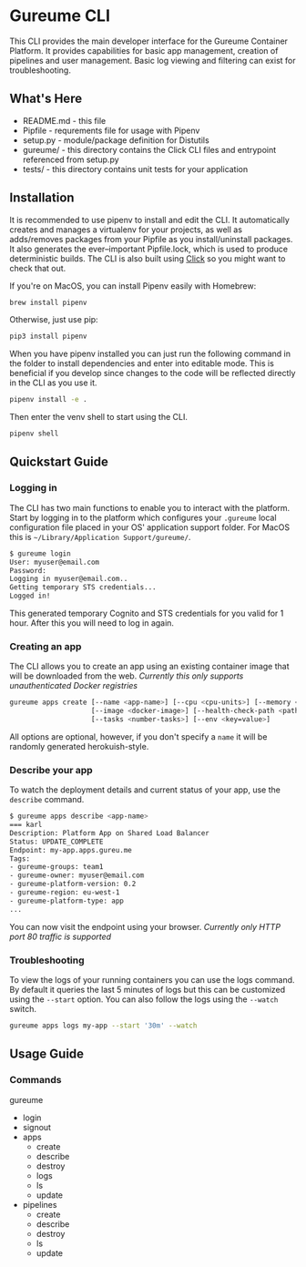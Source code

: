 Gureume CLI
==============================================

This CLI provides the main developer interface for the Gureume Container Platform.
It provides capabilities for basic app management, creation of pipelines and user management.
Basic log viewing and filtering can exist for troubleshooting.

What's Here
-----------

* README.md - this file
* Pipfile - requrements file for usage with Pipenv
* setup.py - module/package definition for Distutils
* gureume/ - this directory contains the Click CLI files and entrypoint referenced from setup.py
* tests/ - this directory contains unit tests for your application

Installation
------------

It is recommended to use pipenv to install and edit the CLI.
It automatically creates and manages a virtualenv for your projects, as well as adds/removes packages from your Pipfile as you install/uninstall packages. It also generates the ever–important Pipfile.lock, which is used to produce deterministic builds.
The CLI is also built using [Click](http://click.pocoo.org/6/) so you might want to check that out.

If you're on MacOS, you can install Pipenv easily with Homebrew:

```bash
brew install pipenv
```

Otherwise, just use pip:

```bash
pip3 install pipenv
```

When you have pipenv installed you can just run the following command in the folder to install dependencies and enter into editable mode. This is beneficial if you develop since changes to the code will be reflected directly in the CLI as you use it.

```bash
pipenv install -e .
```

Then enter the venv shell to start using the CLI.

```bash
pipenv shell
```

Quickstart Guide
-----------

### Logging in

The CLI has two main functions to enable you to interact with the platform.
Start by logging in to the platform which configures your `.gureume` local configuration file placed in your OS' application support folder.
For MacOS this is `~/Library/Application Support/gureume/`.

```bash
$ gureume login
User: myuser@email.com
Password:
Logging in myuser@email.com..
Getting temporary STS credentials...
Logged in!
```

This generated temporary Cognito and STS credentials for you valid for 1 hour. After this you will need to log in again.

### Creating an app

The CLI allows you to create an app using an existing container image that will be downloaded from the web.
*Currently this only supports unauthenticated Docker registries*

```bash
gureume apps create [--name <app-name>] [--cpu <cpu-units>] [--memory <MiB>]
                    [--image <docker-image>] [--health-check-path <path>]
                    [--tasks <number-tasks>] [--env <key=value>]
```

All options are optional, however, if you don't specify a `name` it will be randomly generated herokuish-style.

### Describe your app

To watch the deployment details and current status of your app, use the `describe` command.

```bash
$ gureume apps describe <app-name>
=== karl
Description: Platform App on Shared Load Balancer
Status: UPDATE_COMPLETE
Endpoint: my-app.apps.gureu.me
Tags:
- gureume-groups: team1
- gureume-owner: myuser@email.com
- gureume-platform-version: 0.2
- gureume-region: eu-west-1
- gureume-platform-type: app
...
```

You can now visit the endpoint using your browser.
*Currently only HTTP port 80 traffic is supported*

### Troubleshooting

To view the logs of your running containers you can use the logs command. By default it queries the last 5 minutes of logs but this can be customized using the `--start` option. You can also follow the logs using the `--watch` switch.

```bash
gureume apps logs my-app --start '30m' --watch
```

Usage Guide
-----------

### Commands

gureume

* login
* signout
* apps
  * create
  * describe
  * destroy
  * logs
  * ls
  * update
* pipelines
  * create
  * describe
  * destroy
  * ls
  * update
